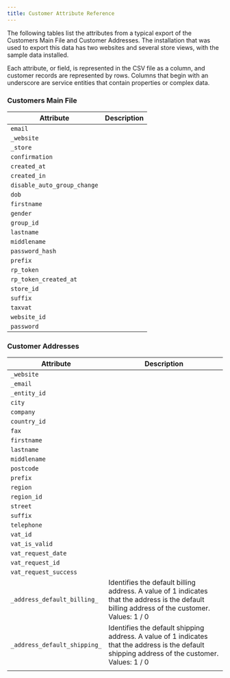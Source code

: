```yaml
---
title: Customer Attribute Reference
---
```


The following tables list the attributes from a typical export of the Customers Main File and Customer Addresses. The installation that was used to export this data has two websites and several store views, with the sample data installed.

Each attribute, or field, is represented in the CSV file as a column, and customer records are represented by rows. Columns that begin with an underscore are service entities that contain properties or complex data.

### Customers Main File

|Attribute|Description|
|--- |--- |
|`email`||
|`_website`||
|`_store`||
|`confirmation`||
|`created_at`||
|`created_in`||
|`disable_auto_group_change`||
|`dob`||
|`firstname`||
|`gender`||
|`group_id`||
|`lastname`||
|`middlename`||
|`password_hash`||
|`prefix`||
|`rp_token`||
|`rp_token_created_at`||
|`store_id`||
|`suffix`||
|`taxvat`||
|`website_id`||
|`password`||

### Customer Addresses

|Attribute|Description|
|--- |--- |
|`_website`||
|`_email`||
|`_entity_id`||
|`city`||
|`company`||
|`country_id`||
|`fax`||
|`firstname`||
|`lastname`||
|`middlename`||
|`postcode`||
|`prefix`||
|`region`||
|`region_id`||
|`street`||
|`suffix`||
|`telephone`||
|`vat_id`||
|`vat_is_valid`||
|`vat_request_date`||
|`vat_request_id`||
|`vat_request_success`||
|`_address_default_billing_`|Identifies the default billing address. A value of 1 indicates that the address is the default billing address of the customer. Values: 1 / 0|
|`_address_default_shipping_`|Identifies the default shipping address. A value of 1 indicates that the address is the default shipping address of the customer. Values: 1 / 0|
|||
